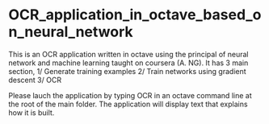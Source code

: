# OCR_application_in_octave_based_on_neural_network
This is an OCR application written in octave using the principal of neural network and machine learning taught on coursera (A. NG). It has 3 main section, 1/ Generate training examples 2/ Train networks using gradient descent 3/ OCR

Please lauch the application by typing OCR in an octave command line at the root of the main folder. The application will display text that explains how it is built. 
